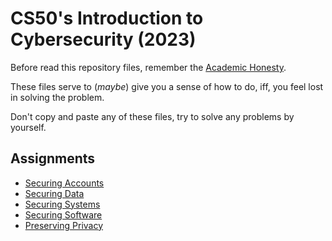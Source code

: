 # CS50's Introduction to Cybersecurity (2023)

Before read this repository files, remember the [Academic Honesty](https://cs50.harvard.edu/x/honesty/).

These files serve to (*maybe*) give you a sense of how to do, iff, you feel lost in solving the problem.

Don't copy and paste any of these files, try to solve any problems by yourself.

## Assignments

- [Securing Accounts](assignments/week0.md)
- [Securing Data](assignments/week1.md)
- [Securing Systems](assignments/week2.md)
- [Securing Software](assignments/week3.md)
- [Preserving Privacy](assignments/week4.md)

